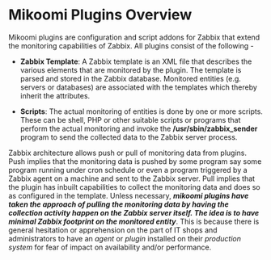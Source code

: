 # Mikoomi Plugins Overview #

Mikoomi plugins are configuration and script addons for Zabbix that extend the monitoring capabilities of Zabbix. All plugins consist of the following -
  * **Zabbix Template**: A Zabbix template is an XML file that describes the various elements that are monitored by the plugin. The template is parsed and stored in the Zabbix database. Monitored entities (e.g. servers or databases) are associated with the templates which thereby inherit the attributes.

  * **Scripts**: The actual monitoring of entities is done by one or more scripts. These can be shell, PHP or other suitable scripts or programs that perform the actual monitoring and invoke the **/usr/sbin/zabbix\_sender** program to send the collected data to the Zabbix server process.

Zabbix architecture allows push or pull of monitoring data from plugins. Push implies that the monitoring data is pushed by some program say some program running under cron schedule or even a program triggered by a Zabbix agent on a machine and sent to the Zabbix server. Pull implies that the plugin has inbuilt capabilities to collect the monitoring data and does so as configured in the template. Unless necessary, _**mikoomi plugins have taken the approach of pulling the monitoring data  by having the collection activity happen on the Zabbix server itself. The idea is to have minimal Zabbix footprint on the monitored entity**_. This is because there is general hesitation or apprehension on the part of IT shops and administrators to have an _agent_ or _plugin_ installed on their _production system_ for fear of impact on availability and/or performance.